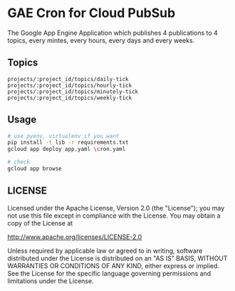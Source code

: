# GAE Cron for Cloud PubSub
The Google App Engine Application which publishes 4 publications to 4 topics,
every mintes, every hours, every days and every weeks.

## Topics

```
projects/:project_id/topics/daily-tick
projects/:project_id/topics/hourly-tick
projects/:project_id/topics/minutely-tick
projects/:project_id/topics/weekly-tick
```

## Usage

``` sh
# use pyenv, virtualenv if you want
pip install -t lib -r requirements.txt
gcloud app deploy app.yaml \cron.yaml

# check
gcloud app browse
```

## LICENSE
Licensed under the Apache License, Version 2.0 (the "License"); you may not use this file except in compliance with the License. You may obtain a copy of the License at

http://www.apache.org/licenses/LICENSE-2.0

Unless required by applicable law or agreed to in writing, software distributed under the License is distributed on an "AS IS" BASIS, WITHOUT WARRANTIES OR CONDITIONS OF ANY KIND, either express or implied. See the License for the specific language governing permissions and limitations under the License.
